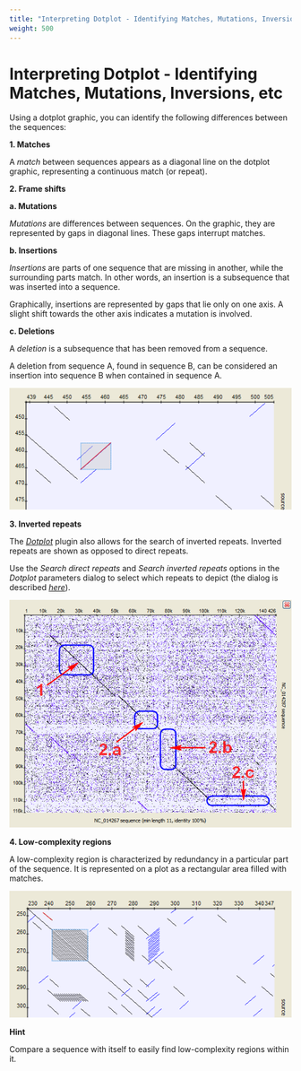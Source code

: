 ```yaml
---
title: "Interpreting Dotplot - Identifying Matches, Mutations, Inversions, etc"
weight: 500
---
```


# Interpreting Dotplot - Identifying Matches, Mutations, Inversions, etc

Using a dotplot graphic, you can identify the following differences between the sequences:

**1\. Matches**

A _match_ between sequences appears as a diagonal line on the dotplot graphic, representing a continuous match (or repeat).

**2\. Frame shifts**

**a. Mutations**

_Mutations_ are differences between sequences. On the graphic, they are represented by gaps in diagonal lines. These gaps interrupt matches.

**b. Insertions**

_Insertions_ are parts of one sequence that are missing in another, while the surrounding parts match. In other words, an insertion is a subsequence that was inserted into a sequence.

Graphically, insertions are represented by gaps that lie only on one axis. A slight shift towards the other axis indicates a mutation is involved.

**c. Deletions**

A _deletion_ is a subsequence that has been removed from a sequence.

A deletion from sequence A, found in sequence B, can be considered an insertion into sequence B when contained in sequence A.

![Example of Dotplot](/images/65929597/65929598.png)

**3\. Inverted repeats**

The [_Dotplot_](dotplot.md) plugin also allows for the search of inverted repeats. Inverted repeats are shown as opposed to direct repeats.

Use the _Search direct repeats_ and _Search inverted repeats_ options in the _Dotplot_ parameters dialog to select which repeats to depict (the dialog is described [_here_](http://ugene.unipro.ru/documentation/manual/sequence_view_extensions/dotplot/create_a_dotplot.html#create-a-dotplot)).

![Inverted Repeats Example](/images/65929597/65929599.png)

**4\. Low-complexity regions**

A low-complexity region is characterized by redundancy in a particular part of the sequence. It is represented on a plot as a rectangular area filled with matches.

![Low-complexity Regions Example](/images/65929597/65929600.png)

**Hint**

Compare a sequence with itself to easily find low-complexity regions within it.
